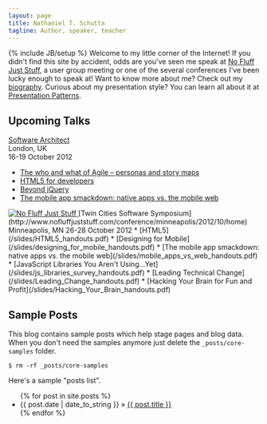 ```yaml
---
layout: page
title: Nathaniel T. Schutta
tagline: Author, speaker, teacher
---
```

{% include JB/setup %}
Welcome to my little corner of the Internet! If you didn't find this
site by accident, odds are you've seen me speak at [No Fluff Just
Stuff](http://www.nofluffjuststuff.com/home/main), a user group
meeting or one of the several conferences I've been lucky enough to
speak at! Want to know more about me? Check out my
[biography](about.html). Curious about my presentation style? You
can learn all about it at [Presentation Patterns](http://presentationpatterns.com).
    
## Upcoming Talks

[Software Architect](http://www.software-architect.co.uk)  
London, UK  
16-19 October 2012  
* [The who and what of Agile – personas and story maps](/slides/Agile_who_what_handouts.pdf)
* [HTML5 for developers](/slides/HTML5_Developers_handouts.pdf)
* [Beyond jQuery](/slides/Beyond_jQuery_handouts.pdf)
* [The mobile app smackdown: native apps vs. the mobile web](/slides/mobile_apps_vs_web_handouts.pdf)

<a href="http://www.nofluffjuststuff.com"> 
<img src="http://www.nofluffjuststuff.com/images/nfjs_logo200.gif" alt="No Fluff Just Stuff"/> </a>
[Twin Cities Software
Symposium](http://www.nofluffjuststuff.com/conference/minneapolis/2012/10/home)  
Minneapolis, MN  
26-28 October 2012  
* [HTML5](/slides/HTML5_handouts.pdf)
* [Designing for Mobile](/slides/designing_for_mobile_handouts.pdf)
* [The mobile app smackdown: native apps vs. the mobile web](/slides/mobile_apps_vs_web_handouts.pdf)
* [JavaScript Libraries You Aren't Using...Yet](/slides/js_libraries_survey_handouts.pdf)
* [Leading Technical Change](/slides/Leading_Change_handouts.pdf)
* [Hacking Your Brain for Fun and Profit](/slides/Hacking_Your_Brain_handouts.pdf)

## Sample Posts

This blog contains sample posts which help stage pages and blog data.
When you don't need the samples anymore just delete the `_posts/core-samples` folder.

    $ rm -rf _posts/core-samples

Here's a sample "posts list".

<ul class="posts">
  {% for post in site.posts %}
    <li><span>{{ post.date | date_to_string }}</span> &raquo; <a href="{{ BASE_PATH }}{{ post.url }}">{{ post.title }}</a></li>
  {% endfor %}
</ul>
